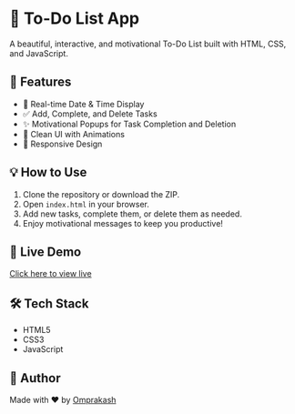 # 📝 To-Do List App

A beautiful, interactive, and motivational To-Do List built with HTML, CSS, and JavaScript.

## 🚀 Features

- 📆 Real-time Date & Time Display
- ✅ Add, Complete, and Delete Tasks
- ✨ Motivational Popups for Task Completion and Deletion
- 🎨 Clean UI with Animations
- 📱 Responsive Design

## 💡 How to Use

1. Clone the repository or download the ZIP.
2. Open `index.html` in your browser.
3. Add new tasks, complete them, or delete them as needed.
4. Enjoy motivational messages to keep you productive!

## 🔗 Live Demo

[Click here to view live](https://omprakash-source.github.io/To-Do-list/)

## 🛠️ Tech Stack

- HTML5
- CSS3
- JavaScript



## 🙌 Author

Made with ❤️ by [Omprakash](https://github.com/OmPrakash-source)
